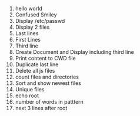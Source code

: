 1. hello world
2. Confused Smiley
3. Display /etc/passwd
4. Display 2 files
5. Last lines
6. First Lines
7. Third line
8. Create Document and Display including third line
9. Print content to CWD file
10. Duplicate last line
11. Delete all js files
12. count files and directories
13. Sort and show newest files
14. Unique files
15. echo root
16. number of words in patttern
17. next 3 lines after root
